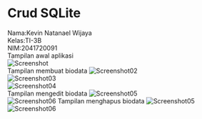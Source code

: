 # Crud SQLite
Nama:Kevin Natanael Wijaya  
Kelas:TI-3B  
NIM:2041720091  
Tampilan awal aplikasi  
![Screenshot](img/awal.jpeg)  
Tampilan membuat biodata
![Screenshot02](img/menu.jpeg)  
![Screenshot03](img/buat.jpeg)  
![Screenshot04](img/buat1.jpeg)  
Tampilan mengedit biodata
![Screenshot05](img/menu.jpeg)  
![Screenshot06](img/edit.jpeg)
Tampilan menghapus biodata
![Screenshot05](img/menu.jpeg)  
![Screenshot06](img/kosong.jpeg) 